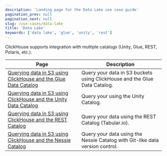 ```yaml
---
description: 'Landing page for the Data Lake use case guide'
pagination_prev: null
pagination_next: null
slug: /use-cases/data-lake
title: 'Data Lake'
keywords: ['data lake', 'glue', 'unity', 'rest']
---
```


ClickHouse supports integration with multiple catalogs (Unity, Glue, REST, Polaris, etc.).

| Page | Description |
|-----|-----|
| [Querying data in S3 using ClickHouse and the Glue Data Catalog](/use-cases/data-lake/glue-catalog) |  Query your data in S3 buckets using ClickHouse and the Glue Data Catalog. |
| [Querying data in S3 using ClickHouse and the Unity Data Catalog](/use-cases/data-lake/unity-catalog) | Query your using the Unity Catalog. |
| [Querying data in S3 using ClickHouse and the REST Catalog](/use-cases/data-lake/rest-catalog) | Query your data using the REST Catalog (Tabular.io). |
| [Querying data in S3 using ClickHouse and the Nessie Catalog](/use-cases/data-lake/nessie-catalog) | Query your data using the Nessie Catalog with Git-like data version control. |

